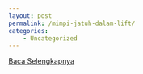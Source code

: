 ```yaml
---
layout: post
permalink: /mimpi-jatuh-dalam-lift/
categories:
    - Uncategorized
---
```


[Baca Selengkapnya](/08)